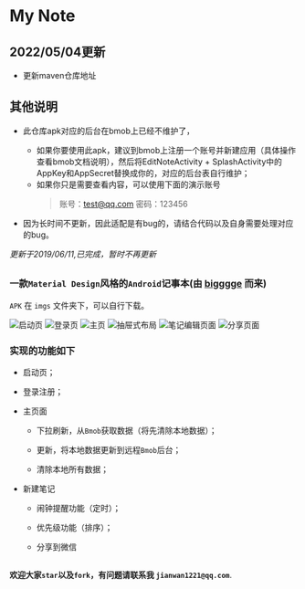 # My Note

## 2022/05/04更新

* 更新maven仓库地址


## 其他说明

* 此仓库apk对应的后台在bmob上已经不维护了，
    * 如果你要使用此apk，建议到bmob上注册一个账号并新建应用（具体操作查看bmob文档说明），然后将EditNoteActivity + SplashActivity中的AppKey和AppSecret替换成你的，对应的后台表自行维护；
    * 如果你只是需要查看内容，可以使用下面的演示账号
        > 账号：test@qq.com
        > 密码：123456

* 因为长时间不更新，因此适配是有bug的，请结合代码以及自身需要处理对应的bug。



*更新于2019/06/11,已完成，暂时不再更新*

##
### 一款`Material Design`风格的`Android`记事本(由 [bigggge](https://github.com/bigggge/Note) 而来)

`APK` 在 `imgs` 文件夹下，可以自行下载。

![启动页](/imgs/splash.jpg)
![登录页](/imgs/login.jpg "登录页")
![主页](/imgs/main.jpg "首页")
![抽屉式布局](/imgs/left.jpg "抽屉式布局")
![笔记编辑页面](/imgs/note_edit.jpg "笔记编辑页面")
![分享页面](/imgs/share.jpg "分享页面")

### 实现的功能如下

* 启动页；

* 登录注册；

* 主页面
	* 下拉刷新，从`Bmob`获取数据（将先清除本地数据）；

	* 更新，将本地数据更新到远程`Bmob`后台；

	* 清除本地所有数据；

* 新建笔记

	* 闹钟提醒功能（定时）；
	
	* 优先级功能（排序）；

	* 分享到微信

##  
 
**欢迎大家`star`以及`fork`，有问题请联系我 `jianwan1221@qq.com`**.


